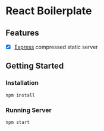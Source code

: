 # React Boilerplate

## Features

* [x] [Express](http://expressjs.com/) compressed static server

## Getting Started

### Installation

```shell
npm install
```

### Running Server

```shell
npm start
```
